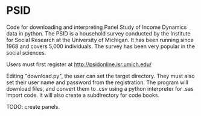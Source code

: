 PSID
====

Code for downloading and interpreting Panel Study of Income Dynamics data in python. The PSID is a household survey conducted by the Institute for Social Research at the University of Michigan. It has been running since 1968 and covers 5,000 individuals. The survey has been very popular in the social sciences.

Users must first register at http://psidonline.isr.umich.edu/

Editing "download.py", the user can set the target directory. They must also set their user name and password from the registration. The program will download files, and convert them to .csv using a python interpreter for .sas import code. It will also create a subdirectory for code books.

TODO: create panels.

